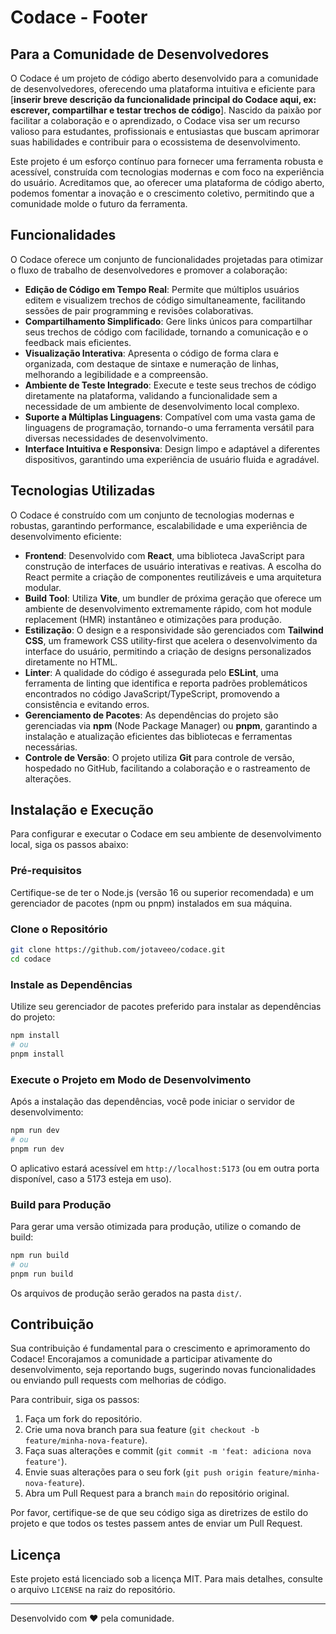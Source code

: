 # Codace - Footer

## Para a Comunidade de Desenvolvedores

O Codace é um projeto de código aberto desenvolvido para a comunidade de desenvolvedores, oferecendo uma plataforma intuitiva e eficiente para [**inserir breve descrição da funcionalidade principal do Codace aqui, ex: escrever, compartilhar e testar trechos de código**]. Nascido da paixão por facilitar a colaboração e o aprendizado, o Codace visa ser um recurso valioso para estudantes, profissionais e entusiastas que buscam aprimorar suas habilidades e contribuir para o ecossistema de desenvolvimento.

Este projeto é um esforço contínuo para fornecer uma ferramenta robusta e acessível, construída com tecnologias modernas e com foco na experiência do usuário. Acreditamos que, ao oferecer uma plataforma de código aberto, podemos fomentar a inovação e o crescimento coletivo, permitindo que a comunidade molde o futuro da ferramenta.




## Funcionalidades

O Codace oferece um conjunto de funcionalidades projetadas para otimizar o fluxo de trabalho de desenvolvedores e promover a colaboração:

*   **Edição de Código em Tempo Real**: Permite que múltiplos usuários editem e visualizem trechos de código simultaneamente, facilitando sessões de pair programming e revisões colaborativas.
*   **Compartilhamento Simplificado**: Gere links únicos para compartilhar seus trechos de código com facilidade, tornando a comunicação e o feedback mais eficientes.
*   **Visualização Interativa**: Apresenta o código de forma clara e organizada, com destaque de sintaxe e numeração de linhas, melhorando a legibilidade e a compreensão.
*   **Ambiente de Teste Integrado**: Execute e teste seus trechos de código diretamente na plataforma, validando a funcionalidade sem a necessidade de um ambiente de desenvolvimento local complexo.
*   **Suporte a Múltiplas Linguagens**: Compatível com uma vasta gama de linguagens de programação, tornando-o uma ferramenta versátil para diversas necessidades de desenvolvimento.
*   **Interface Intuitiva e Responsiva**: Design limpo e adaptável a diferentes dispositivos, garantindo uma experiência de usuário fluida e agradável.




## Tecnologias Utilizadas

O Codace é construído com um conjunto de tecnologias modernas e robustas, garantindo performance, escalabilidade e uma experiência de desenvolvimento eficiente:

*   **Frontend**: Desenvolvido com **React**, uma biblioteca JavaScript para construção de interfaces de usuário interativas e reativas. A escolha do React permite a criação de componentes reutilizáveis e uma arquitetura modular.
*   **Build Tool**: Utiliza **Vite**, um bundler de próxima geração que oferece um ambiente de desenvolvimento extremamente rápido, com hot module replacement (HMR) instantâneo e otimizações para produção.
*   **Estilização**: O design e a responsividade são gerenciados com **Tailwind CSS**, um framework CSS utility-first que acelera o desenvolvimento da interface do usuário, permitindo a criação de designs personalizados diretamente no HTML.
*   **Linter**: A qualidade do código é assegurada pelo **ESLint**, uma ferramenta de linting que identifica e reporta padrões problemáticos encontrados no código JavaScript/TypeScript, promovendo a consistência e evitando erros.
*   **Gerenciamento de Pacotes**: As dependências do projeto são gerenciadas via **npm** (Node Package Manager) ou **pnpm**, garantindo a instalação e atualização eficientes das bibliotecas e ferramentas necessárias.
*   **Controle de Versão**: O projeto utiliza **Git** para controle de versão, hospedado no GitHub, facilitando a colaboração e o rastreamento de alterações.




## Instalação e Execução

Para configurar e executar o Codace em seu ambiente de desenvolvimento local, siga os passos abaixo:

### Pré-requisitos

Certifique-se de ter o Node.js (versão 16 ou superior recomendada) e um gerenciador de pacotes (npm ou pnpm) instalados em sua máquina.

### Clone o Repositório

```bash
git clone https://github.com/jotaveeo/codace.git
cd codace
```

### Instale as Dependências

Utilize seu gerenciador de pacotes preferido para instalar as dependências do projeto:

```bash
npm install
# ou
pnpm install
```

### Execute o Projeto em Modo de Desenvolvimento

Após a instalação das dependências, você pode iniciar o servidor de desenvolvimento:

```bash
npm run dev
# ou
pnpm run dev
```

O aplicativo estará acessível em `http://localhost:5173` (ou em outra porta disponível, caso a 5173 esteja em uso).

### Build para Produção

Para gerar uma versão otimizada para produção, utilize o comando de build:

```bash
npm run build
# ou
pnpm run build
```

Os arquivos de produção serão gerados na pasta `dist/`.




## Contribuição

Sua contribuição é fundamental para o crescimento e aprimoramento do Codace! Encorajamos a comunidade a participar ativamente do desenvolvimento, seja reportando bugs, sugerindo novas funcionalidades ou enviando pull requests com melhorias de código.

Para contribuir, siga os passos:

1.  Faça um fork do repositório.
2.  Crie uma nova branch para sua feature (`git checkout -b feature/minha-nova-feature`).
3.  Faça suas alterações e commit (`git commit -m 'feat: adiciona nova feature'`).
4.  Envie suas alterações para o seu fork (`git push origin feature/minha-nova-feature`).
5.  Abra um Pull Request para a branch `main` do repositório original.

Por favor, certifique-se de que seu código siga as diretrizes de estilo do projeto e que todos os testes passem antes de enviar um Pull Request.




## Licença

Este projeto está licenciado sob a licença MIT. Para mais detalhes, consulte o arquivo `LICENSE` na raiz do repositório.

---

Desenvolvido com ❤️ pela comunidade.



